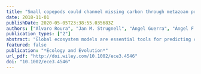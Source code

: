```yaml
---
title: "Small copepods could channel missing carbon through metazoan predation"
date: 2018-11-01
publishDate: 2020-05-05T23:38:55.035683Z
authors: ["Álvaro Roura", "Jan M. Strugnell", "Ángel Guerra", "Ángel F. González", "Anthony J. Richardson"]
publication_types: ["2"]
abstract: "Global ecosystem models are essential tools for predicting climate change impacts on marine systems. Modeled biogenic carbon fluxes in the ocean often match measured data poorly and part of this could be because small copepods (textless2 mm) are modeled as unicellular feeders grazing on phytoplankton and microzooplankton. The most abundant copepods from a seasonal upwelling region of the Eastern North Atlantic were sorted, and a molecular method was applied to copepod gut contents to evaluate the extent of metazoan predation under two oceanographic conditions, a trophic pathway not accounted for in global models. Scaling up the results obtained herein, based on published field and laboratory estimates, suggests that small copepods could ingest 1.79–27.20 gigatons C/year globally. This ignored metazoan‐copepod link could increase current estimates of biogeochemical fluxes (remineralization, respiration, and the biological pump) and export to higher trophic levels by 15.6%–24.4%. It could also account for global discrepancies between measured daily ingestion and copepod metabolic demand/growth. The inclusion of metazoan predation into global models could provide a more realistic role of the copepods in the ocean and if these preliminary data hold true at larger sample sizes and scales, the implications would be substantial at the global scale."
featured: false
publication: "*Ecology and Evolution*"
url_pdf: "http://doi.wiley.com/10.1002/ece3.4546"
doi: "10.1002/ece3.4546"
---
```


